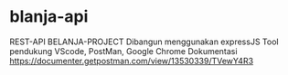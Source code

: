 # blanja-api
REST-API BELANJA-PROJECT
Dibangun menggunakan expressJS
Tool pendukung VScode, PostMan, Google Chrome
Dokumentasi https://documenter.getpostman.com/view/13530339/TVewY4R3
